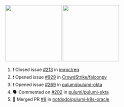 <a href="https://github.com/notdodo"><img src="https://github-readme-stats.vercel.app/api?username=notdodo&count_private=true&theme=dark" height="180" /></a> <a href="https://github.com/notdodo"><img src="https://github-readme-stats.vercel.app/api/top-langs/?username=notdodo&langs_count=8&theme=dark&hide=tex,java,html,css&layout=compact" height="180" /></a>

<!--START_SECTION:activity-->
1. ❗️ Closed issue [#213](https://github.com/imroc/req/issues/213) in [imroc/req](https://github.com/imroc/req)
2. ❗️ Opened issue [#929](https://github.com/CrowdStrike/falconpy/issues/929) in [CrowdStrike/falconpy](https://github.com/CrowdStrike/falconpy)
3. ❗️ Opened issue [#269](https://github.com/pulumi/pulumi-okta/issues/269) in [pulumi/pulumi-okta](https://github.com/pulumi/pulumi-okta)
4. 🗣 Commented on [#202](https://github.com/pulumi/pulumi-okta/issues/202) in [pulumi/pulumi-okta](https://github.com/pulumi/pulumi-okta)
5. 🎉 Merged PR [#6](https://github.com/notdodo/pulumi-k8s-oracle/pull/6) in [notdodo/pulumi-k8s-oracle](https://github.com/notdodo/pulumi-k8s-oracle)
<!--END_SECTION:activity-->
